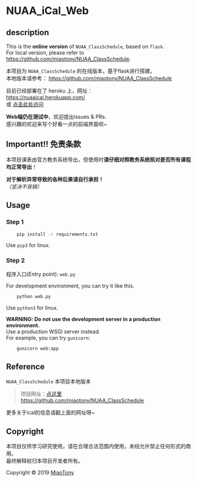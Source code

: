 # **NUAA_iCal_Web**  
## description  

This is the **online version** of `NUAA_ClassSchedule`, based on `flask`.  
For local version, please refer to https://github.com/miaotony/NUAA_ClassSchedule.  


本项目为 `NUAA_ClassSchedule` 的在线版本，基于flask进行搭建。  
本地版本请参考： https://github.com/miaotony/NUAA_ClassSchedule  

目前已经部署在了 heroku 上，网址：  
https://nuaaical.herokuapp.com/  
或 [点击此处访问](https://nuaaical.herokuapp.com/)  


**Web端仍在测试中**，欢迎提出issues & PRs.  
感兴趣的欢迎来写个好看一点的前端界面呗~  


## **Important!! 免责条款**  
本项目课表由官方教务系统导出，但使用时**请仔细对照教务系统核对是否所有课程均正常导出**！  

**对于解析异常导致的各种后果请自行承担！**   
*（坚决不背锅）*  


## Usage  
### Step 1  
```bash
    pip install -r requirements.txt
```
Use `pip3` for linux.

### Step 2  
程序入口(Entry point): `web.py`  

For development environment, you can try it like this.   
```bash
    python web.py
```
Use `python3` for linux.  

**WARNING: Do not use the development server in a production environment.**   
Use a production WSGI server instead.  
For example, you can try `gunicorn`:  
```bash
    gunicorn web:app
```

## Reference  
`NUAA_ClassSchedule`  本项目本地版本
>项目网址：[点这里](https://github.com/miaotony/NUAA_ClassSchedule)  
https://github.com/miaotony/NUAA_ClassSchedule    

更多关于ical的信息请戳上面的网址呀~  


## Copyright  
本项目仅供学习研究使用，请在合理合法范围内使用，未经允许禁止任何形式的商用。  
最终解释权归本项目开发者所有。  

Copyright © 2019 [MiaoTony](https://github.com/miaotony)